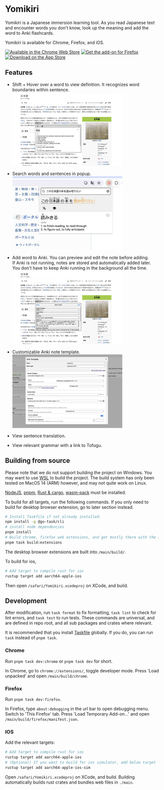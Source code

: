 # Yomikiri

Yomikiri is a Japanese immersion learning tool. As you read Japanese text and encounter words you don't know, look up the meaning and add the word to Anki flashcards.

Yomikiri is available for Chrome, Firefox, and iOS.

<div>
<a href="https://chromewebstore.google.com/detail/iecicegmfmljmefcaknlkaaniemghefc"><img alt="Available in the Chrome Web Store" src="https://i.imgur.com/Mw6ip7o.png" height="48"/></img></a>  
<a href="https://addons.mozilla.org/en-US/firefox/addon/yomikiri"><img alt="Get the add-on for Firefox" src="https://blog.mozilla.org/addons/files/2020/04/get-the-addon-fx-apr-2020.svg" height="48"></img></a>
<a href="https://apps.apple.com/us/app/yomikiri/id6479743831"><img alt="Download on the App Store" src="https://i.imgur.com/nRP4dWp.png" height="48"></img></a>
</div>

## Features

- Shift + Hover over a word to view definition. It recognizes word boundaries within sentence.\
  <img src="./extra/resources/screenshots/desktop-tooltip.jpg?raw=true" height="240"/>

- Search words and sentences in popup.\
  <img src="./extra/resources/screenshots/desktop-popup.jpg?raw=true" height="240"/>

- Add word to Anki. You can preview and edit the note before adding.\
  If Anki is not running, notes are stored and automatically added later. You don't have to keep Anki running in the background all the time.\
  <img src="./extra/resources/screenshots/desktop-tooltip-anki.jpg?raw=true" height="240"/>

- Customizable Anki note template.\
  <img src="./extra/resources/screenshots/desktop-anki-configuration.jpg?raw=true" height="240"/>

- View sentence translation.
- View relevant grammar with a link to Tofugu.

## Building from source

Please note that we do not support building the project on Windows. You may want to use [WSL](https://learn.microsoft.com/en-us/windows/wsl/install) to build the project. The build system has only been tested on MacOS 14 (ARM) however, and may not quite work on Linux.

[NodeJS](https://nodejs.org/en/download), [pnpm](https://pnpm.io/installation), [Rust & cargo](https://www.rust-lang.org/tools/install), [wasm-pack](https://rustwasm.github.io/wasm-pack/installer/) must be installed.

To build for all targets, run the following commands. If you only need to build for desktop browser extension, go to later section instead.

```sh
# Install Taskfile if not already installed.
npm install -g @go-task/cli
# install node dependencies
pnpm install
# Build chrome, firefox web extensions, and get mostly there with the ios app
pnpm task build:extensions
```

The desktop browser extensions are built into `/main/build/`.

To build for ios,

```sh
# Add target to compile rust for ios
rustup target add aarch64-apple-ios
```

Then open `/safari/Yomikiri.xcodeproj` on XCode, and build.

## Development

After modification, run `task format` to fix formatting, `task lint` to check for lint errors, and `task test` to run tests. These commands are universal, and are defined in repo root, and all sub packages and crates where relevant.

It is recommended that you install [Taskfile](https://taskfile.dev/installation) globally.
If you do, you can run `task` instead of `pnpm task`.


### Chrome

Run `pnpm task dev:chrome` or `pnpm task dev` for short.

In Chrome, go to `chrome://extensions/`, toggle developer mode. Press 'Load unpacked' and open `/main/build/chrome`.

### Firefox

Run `pnpm task dev:firefox`.

In Firefox, type `about:debugging` in the url bar to open debugging menu. Switch to 'This Firefox' tab.
Press 'Load Temporary Add-on...' and open `/main/build/firefox/manifest.json`.

### IOS

Add the relevant targets:

```sh
# Add target to compile rust for ios
rustup target add aarch64-apple-ios
# (Optional) If you want to build for ios simulator, add below target
rustup target add aarch64-apple-ios-sim
```

Open `/safari/Yomikiri.xcodeproj` on XCode, and build.
Building automatically builds rust crates and bundles web files in `./main`.
